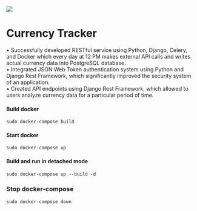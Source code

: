 ![](https://raw.githubusercontent.com/saasitive/docker-compose-django-celery-redis-postgres/main/media/banner.jpg)

# Currency Tracker <br>


• Successfully developed RESTful service using Python, Django, Celery, and Docker which every day at
12 PM makes external API calls and writes actual currency data into PostgreSQL database. <br>
• Integrated JSON Web Token authentication system using Python and Django Rest Framework,
which significantly improved the security system of an application. <br>
• Created API endpoints using Django Rest Framework, which allowed to users analyze currency data for
a particular period of time. <br>

#### Build docker

```
sudo docker-compose build
```

#### Start docker

```
sudo docker-compose up
```

#### Build and run in detached mode

```
sudo docker-compose up --build -d
```

### Stop docker-compose

```
sudo docker-compose down
```
